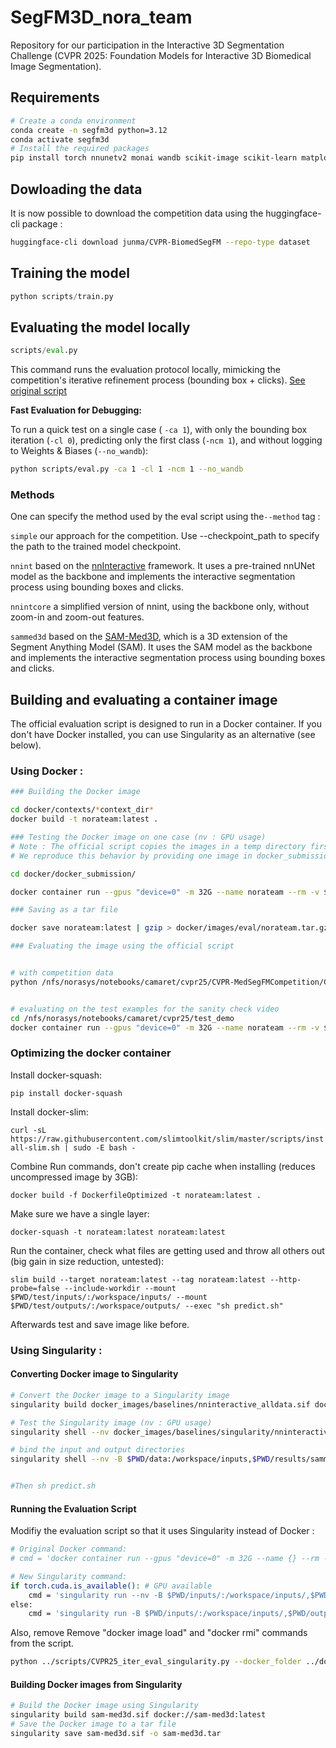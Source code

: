 # SegFM3D_nora_team

Repository for our participation in the Interactive 3D Segmentation Challenge (CVPR 2025: Foundation Models for Interactive 3D Biomedical Image Segmentation).

## Requirements
```bash
# Create a conda environment
conda create -n segfm3d python=3.12
conda activate segfm3d
# Install the required packages
pip install torch nnunetv2 monai wandb scikit-image scikit-learn matplotlib opencv-python tqdm
```

## Dowloading the data
It is now possible to download the competition data using the huggingface-cli package :

```bash
huggingface-cli download junma/CVPR-BiomedSegFM --repo-type dataset
```

## Training the model

```python
python scripts/train.py
```

## Evaluating the model locally

```python
scripts/eval.py 
```
This command runs the evaluation protocol locally, mimicking the competition's iterative refinement process (bounding box + clicks). [See original script](https://github.com/JunMa11/CVPR-MedSegFMCompetition/blob/main/CVPR25_iter_eval.py)

**Fast Evaluation for Debugging:**

To run a quick test on a single case ( `-ca 1`), with only the bounding box iteration (`-cl 0`), predicting only the first class (`-ncm 1`), and without logging to Weights & Biases (`--no_wandb`):

```bash
python scripts/eval.py -ca 1 -cl 1 -ncm 1 --no_wandb
```



### Methods  

One can specify the method used by the eval script using the```--method``` tag :

```simple```
our approach for the competition. Use --checkpoint_path to specify the path to the trained model checkpoint. 

```nnint```
based on the [nnInteractive](https://github.com/MIC-DKFZ/nnInteractive) framework. It uses a pre-trained nnUNet model as the backbone and implements the interactive segmentation process using bounding boxes and clicks.

```nnintcore```
a simplified version of nnint, using the backbone only, without zoom-in and zoom-out features.

```sammed3d```
based on the [SAM-Med3D](https://github.com/uni-medical/SAM-Med3D), which is a 3D extension of the Segment Anything Model (SAM). It uses the SAM model as the backbone and implements the interactive segmentation process using bounding boxes and clicks.

## Building and evaluating a container image

The official evaluation script is designed to run in a Docker container. If you don't have Docker installed, you can use Singularity as an alternative (see below).

### Using Docker : 

```bash
### Building the Docker image

cd docker/contexts/*context_dir*
docker build -t norateam:latest .

### Testing the Docker image on one case (nv : GPU usage)
# Note : The official script copies the images in a temp directory first. 
# We reproduce this behavior by providing one image in docker_submission/test/inputs/ 

cd docker/docker_submission/ 

docker container run --gpus "device=0" -m 32G --name norateam --rm -v $PWD/test/inputs/:/workspace/inputs/ -v $PWD/test/outputs/:/workspace/outputs/ norateam:latest /bin/bash -c "sh predict.sh"  

### Saving as a tar file

docker save norateam:latest | gzip > docker/images/eval/norateam.tar.gz

### Evaluating the image using the official script 


# with competition data
python /nfs/norasys/notebooks/camaret/cvpr25/CVPR-MedSegFMCompetition/CVPR25_iter_eval.py --docker_folder /nfs/norasys/notebooks/camaret/segfm3d_nora_team/docker/images/eval --test_img_path /nfs/norasys/notebooks/camaret/cvpr25/data/3D_val_npz --save_path /nfs/norasys/notebooks/camaret/segfm3d_nora_team/docker/submission/data/outputs --validation_gts_path /nfs/norasys/notebooks/camaret/cvpr25/data/3D_val_gt/3D_val_gt_interactive --verbose


# evaluating on the test examples for the sanity check video
cd /nfs/norasys/notebooks/camaret/cvpr25/test_demo
docker container run --gpus "device=0" -m 32G --name norateam --rm -v $PWD/imgs/:/workspace/inputs/ -v $PWD/outputs/:/workspace/outputs/ norateam:latest /bin/bash -c "sh predict.sh"
```

### Optimizing the docker container
Install docker-squash:

`pip install docker-squash`

Install docker-slim:

`curl -sL https://raw.githubusercontent.com/slimtoolkit/slim/master/scripts/install-slim.sh | sudo -E bash -`

Combine Run commands, don't create pip cache when installing (reduces uncompressed image by 3GB):

`docker build -f DockerfileOptimized -t norateam:latest .`

Make sure we have a single layer:

`docker-squash -t norateam:latest norateam:latest`

Run the container, check what files are getting used and throw all others out (big gain in size reduction, untested):

`slim build --target norateam:latest --tag norateam:latest --http-probe=false --include-workdir --mount $PWD/test/inputs/:/workspace/inputs/ --mount $PWD/test/outputs/:/workspace/outputs/ --exec "sh predict.sh"`

Afterwards test and save image like before.

### Using Singularity : 
#### Converting Docker image to Singularity

```bash
# Convert the Docker image to a Singularity image
singularity build docker_images/baselines/nninteractive_alldata.sif docker-archive://docker_images/baselines/nninteractive_alldata.tar

# Test the Singularity image (nv : GPU usage)
singularity shell --nv docker_images/baselines/singularity/nninteractive_alldata.sif

# bind the input and output directories
singularity shell --nv -B $PWD/data:/workspace/inputs,$PWD/results/sammed3d:/workspace/outputs  docker_images/baselines/singularity/nninteractive_alldata.sif 


#Then sh predict.sh
```

#### Running the Evaluation Script
Modifiy the evaluation script so that it uses Singularity instead of Docker :
```bash
# Original Docker command:
# cmd = 'docker container run --gpus "device=0" -m 32G --name {} --rm -v $PWD/inputs/:/workspace/inputs/ -v $PWD/outputs/:/workspace/outputs/ {}:latest /bin/bash -c "sh predict.sh" '.format(teamname, teamname)

# New Singularity command:
if torch.cuda.is_available(): # GPU available
    cmd = 'singularity run --nv -B $PWD/inputs/:/workspace/inputs/,$PWD/outputs/:/workspace/outputs/ {}.sif /bin/bash -c "sh predict.sh"'.format(teamname)
else:
    cmd = 'singularity run -B $PWD/inputs/:/workspace/inputs/,$PWD/outputs/:/workspace/outputs/ {}.sif /bin/bash -c "sh predict.sh"'.format(teamname)
```
Also, remove Remove "docker image load" and "docker rmi" commands from the script.

```bash
python ../scripts/CVPR25_iter_eval_singularity.py --docker_folder ../docker_images/baselines/singularity --test_img_path ../data/3D_val_npz --save_path ../results/nnint_alldata_baseline --validation_gts_path ../data/3D_val_gt_interactive_seg --verbose
```

#### Building Docker images from Singularity


```bash
# Build the Docker image using Singularity
singularity build sam-med3d.sif docker://sam-med3d:latest
# Save the Docker image to a tar file
singularity save sam-med3d.sif -o sam-med3d.tar
```
